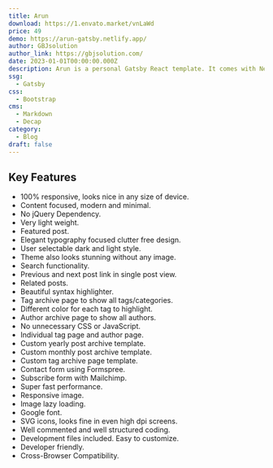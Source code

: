 ```yaml
---
title: Arun
download: https://1.envato.market/vnLaWd
price: 49
demo: https://arun-gatsby.netlify.app/
author: GBJsolution
author_link: https://gbjsolution.com/
date: 2023-01-01T00:00:00.000Z
description: Arun is a personal Gatsby React template. It comes with Netlify CMS already configured. The post, page contents and data are saved in Markdown
ssg:
  - Gatsby
css:
  - Bootstrap
cms:
  - Markdown
  - Decap
category:
  - Blog
draft: false
---
```


## Key Features

- 100% responsive, looks nice in any size of device.
- Content focused, modern and minimal.
- No jQuery Dependency.
- Very light weight.
- Featured post.
- Elegant typography focused clutter free design.
- User selectable dark and light style.
- Theme also looks stunning without any image.
- Search functionality.
- Previous and next post link in single post view.
- Related posts.
- Beautiful syntax highlighter.
- Tag archive page to show all tags/categories.
- Different color for each tag to highlight.
- Author archive page to show all authors.
- No unnecessary CSS or JavaScript.
- Individual tag page and author page.
- Custom yearly post archive template.
- Custom monthly post archive template.
- Custom tag archive page template.
- Contact form using Formspree.
- Subscribe form with Mailchimp.
- Super fast performance.
- Responsive image.
- Image lazy loading.
- Google font.
- SVG icons, looks fine in even high dpi screens.
- Well commented and well structured coding.
- Development files included. Easy to customize.
- Developer friendly.
- Cross-Browser Compatibility.
